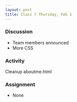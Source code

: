 ```yaml
---
layout: post
title: Class 7 Thursday, Feb 1
---
```


### Discussion

* Team members announced
* More CSS

### Activity

Cleanup aboutme.html

### Assignment

* None
